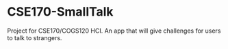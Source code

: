 # CSE170-SmallTalk
Project for CSE170/COGS120 HCI. An app that will give challenges for users to talk to strangers.
